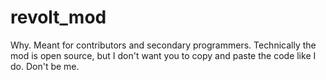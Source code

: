# revolt_mod
Why.
Meant for contributors and secondary programmers.
Technically the mod is open source, but I don't want you to copy and paste the code like I do.
Don't be me.
